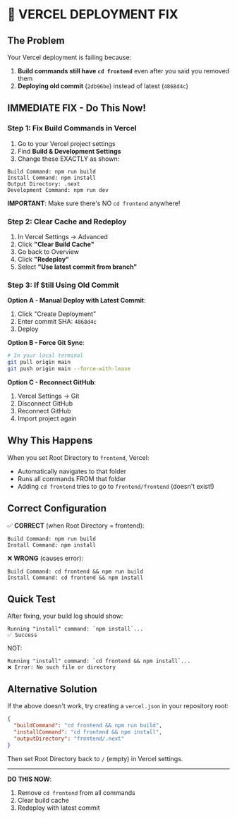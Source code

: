 # 🚨 VERCEL DEPLOYMENT FIX

## The Problem

Your Vercel deployment is failing because:
1. **Build commands still have `cd frontend`** even after you said you removed them
2. **Deploying old commit** (`2db96be`) instead of latest (`4868d4c`)

## IMMEDIATE FIX - Do This Now!

### Step 1: Fix Build Commands in Vercel

1. Go to your Vercel project settings
2. Find **Build & Development Settings**
3. Change these EXACTLY as shown:

```
Build Command: npm run build
Install Command: npm install  
Output Directory: .next
Development Command: npm run dev
```

**IMPORTANT**: Make sure there's NO `cd frontend` anywhere!

### Step 2: Clear Cache and Redeploy

1. In Vercel Settings → Advanced
2. Click **"Clear Build Cache"**
3. Go back to Overview
4. Click **"Redeploy"**
5. Select **"Use latest commit from branch"**

### Step 3: If Still Using Old Commit

**Option A - Manual Deploy with Latest Commit**:
1. Click "Create Deployment" 
2. Enter commit SHA: `4868d4c`
3. Deploy

**Option B - Force Git Sync**:
```bash
# In your local terminal
git pull origin main
git push origin main --force-with-lease
```

**Option C - Reconnect GitHub**:
1. Vercel Settings → Git
2. Disconnect GitHub
3. Reconnect GitHub
4. Import project again

## Why This Happens

When you set Root Directory to `frontend`, Vercel:
- Automatically navigates to that folder
- Runs all commands FROM that folder
- Adding `cd frontend` tries to go to `frontend/frontend` (doesn't exist!)

## Correct Configuration

✅ **CORRECT** (when Root Directory = frontend):
```
Build Command: npm run build
Install Command: npm install
```

❌ **WRONG** (causes error):
```
Build Command: cd frontend && npm run build
Install Command: cd frontend && npm install
```

## Quick Test

After fixing, your build log should show:
```
Running "install" command: `npm install`...
✅ Success
```

NOT:
```
Running "install" command: `cd frontend && npm install`...
❌ Error: No such file or directory
```

## Alternative Solution

If the above doesn't work, try creating a `vercel.json` in your repository root:

```json
{
  "buildCommand": "cd frontend && npm run build",
  "installCommand": "cd frontend && npm install",
  "outputDirectory": "frontend/.next"
}
```

Then set Root Directory back to `/` (empty) in Vercel settings.

---

**DO THIS NOW**: 
1. Remove `cd frontend` from all commands
2. Clear build cache
3. Redeploy with latest commit